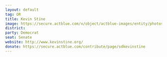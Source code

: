 ```yaml
---
layout: default
tag: OR
title: Kevin Stine
image: https://secure.actblue.com/x/object/actblue-images/entity/photos/small/41029.jpg
district: 
party: Democrat
seat: Senate
website: http://www.kevinstine.org/
donate: https://secure.actblue.com/contribute/page/sdkevinstine
---
```


